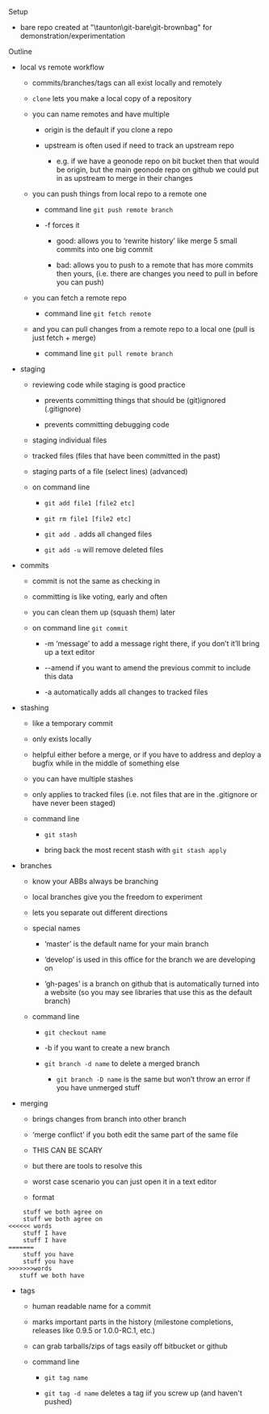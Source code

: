 Setup

* bare repo created at "\\taunton\git-bare\git-brownbag" for demonstration/experimentation

Outline

* local vs remote workflow

    * commits/branches/tags can all exist locally and remotely

    * `clone` lets you make a local copy of a repository

    * you can name remotes and have multiple

        * origin is the default if you clone a repo

        * upstream is often used if need to track an upstream repo

            * e.g. if we have a geonode repo on bit bucket then that would be origin, but the main geonode repo on github we could put in as upstream to merge in their changes

    * you can push things from local repo to a remote one

        * command line `git push remote branch`

        * -f forces it

            * good: allows you to ‘rewrite history’ like merge 5 small commits into one big commit

            * bad: allows you to push to a remote that has more commits then yours, (i.e. there are changes you need to pull in before you can push)

    * you can fetch a remote repo

        * command line `git fetch remote`

    * and you can pull changes from a remote repo to a local one (pull is just fetch + merge)

        * command line `git pull remote branch`

* staging

    * reviewing code while staging is good practice

        * prevents committing things that should be (git)ignored (.gitignore)

        * prevents committing debugging code

    * staging individual files

    * tracked files (files that have been committed in the past)

    * staging parts of a file (select lines) (advanced)

    * on command line 

        * `git add file1 [file2 etc]`

        * `git rm file1 [file2 etc]`

        * `git add .` adds all changed files

        * `git add -u` will remove deleted files

* commits

    * commit is not the same as checking in

    * committing is like voting, early and often

    * you can clean them up (squash them) later

    * on command line `git commit`

        * -m ‘message’ to add a message right there, if you don’t it’ll bring up a text editor

        * --amend if you want to amend the previous commit to include this data

        * -a automatically adds all changes to tracked files

* stashing

    * like a temporary commit

    * only exists locally

    * helpful either before a merge, or if you have to address and deploy a bugfix while in the middle of something else

    * you can have multiple stashes

    * only applies to tracked files (i.e. not files that are in the .gitignore or have never been staged)

    * command line 

        * `git stash`

        * bring back the most recent stash with `git stash apply`

* branches

    * know your ABBs always be branching

    * local branches give you the freedom to experiment

    * lets you separate out different directions

    * special names

        * ‘master’ is the default name for your main branch

        * ‘develop’ is used in this office for the branch we are developing on

        * ‘gh-pages’ is a branch on github that is automatically turned into a website (so you may see libraries that use this as the default branch)

    * command line

        * `git checkout name`

        * -b if you want to create a new branch

        * `git branch -d name` to delete a merged branch

            * `git branch -D name` is the same but won’t throw an error if you have unmerged stuff

* merging

    * brings changes from branch into other branch

    * ‘merge conflict’ if you both edit the same part of the same file

    * THIS CAN BE SCARY

    * but there are tools to resolve this

    * worst case scenario you can just open it in a text editor

    * format 

```
    stuff we both agree on
    stuff we both agree on
<<<<<< words
    stuff I have 
    stuff I have
=======
    stuff you have
    stuff you have
>>>>>>>words
   stuff we both have
```


* tags

    * human readable name for a commit

    * marks important parts in the history (milestone completions, releases like 0.9.5 or 1.0.0-RC.1, etc.)

    * can grab tarballs/zips of tags easily off bitbucket or github

    * command line 

        * `git tag name`

        * `git tag -d name` deletes a tag iif you screw up (and haven't pushed)
